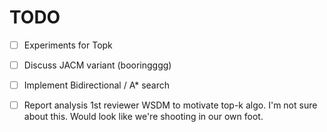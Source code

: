 TODO 
====

- [ ] Experiments for Topk 

- [ ] Discuss JACM variant (booringggg)

- [ ] Implement Bidirectional / A* search

- [ ] Report analysis 1st reviewer WSDM to motivate top-k algo. I'm not sure
  about this. Would look like we're shooting in our own foot.

